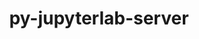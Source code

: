 ---
title: "py-jupyterlab-server"
layout: cache
categories: [package, develop]
meta: {"compilers": ["gcc@=11.1.0", "gcc@=11.4.0", "gcc@=9.4.0", "oneapi@=2024.2.1"], "num_specs": 114, "num_specs_by_stack": {"data-vis-sdk": 11, "e4s": 29, "e4s-neoverse-v2": 9, "e4s-neoverse_v1": 12, "e4s-oneapi": 41, "e4s-power": 4, "root": 114}, "oss": ["ubuntu20.04", "ubuntu22.04"], "platforms": ["linux"], "stacks": ["data-vis-sdk", "e4s", "e4s-neoverse-v2", "e4s-neoverse_v1", "e4s-oneapi", "e4s-power", "root"], "targets": ["neoverse_v1", "neoverse_v2", "ppc64le", "x86_64_v3"], "versions": ["2.24.0", "2.27.3"]}
spec_details: [{"compiler": "oneapi@=2024.2.1", "hash": "2zobhm4swnjiwi5dqx4ayzgt7hdyfoi5", "os": "ubuntu22.04", "platform": "linux", "size": "-", "stacks": ["e4s-oneapi", "root"], "target": "x86_64_v3", "variants": ["build_system=python_pip"], "versions": ["2.24.0"]}, {"compiler": "gcc@=11.4.0", "hash": "3nbkjwrtldrbl52eunkpjgyc6az33bg6", "os": "ubuntu22.04", "platform": "linux", "size": "-", "stacks": ["e4s", "root"], "target": "x86_64_v3", "variants": ["build_system=python_pip"], "versions": ["2.27.3"]}, {"compiler": "gcc@=11.4.0", "hash": "3twtrvgcmm5jssvh44f5gmaphmd2uceu", "os": "ubuntu22.04", "platform": "linux", "size": "-", "stacks": ["e4s-neoverse_v1", "root"], "target": "neoverse_v1", "variants": ["build_system=python_pip"], "versions": ["2.27.3"]}, {"compiler": "oneapi@=2024.2.1", "hash": "4bqvasgy4aophaffpvdkkhdywqmd2rcm", "os": "ubuntu22.04", "platform": "linux", "size": "-", "stacks": ["e4s-oneapi", "root"], "target": "x86_64_v3", "variants": ["build_system=python_pip"], "versions": ["2.24.0"]}, {"compiler": "gcc@=11.4.0", "hash": "4hxpvv24wqi53ne3as4umffuvi4gqqri", "os": "ubuntu22.04", "platform": "linux", "size": "-", "stacks": ["e4s", "root"], "target": "x86_64_v3", "variants": ["build_system=python_pip"], "versions": ["2.27.3"]}, {"compiler": "oneapi@=2024.2.1", "hash": "4mvdly3ektn4a45qowxstrkdzrltbt7k", "os": "ubuntu22.04", "platform": "linux", "size": "-", "stacks": ["root"], "target": "x86_64_v3", "variants": ["build_system=python_pip"], "versions": ["2.24.0"]}, {"compiler": "oneapi@=2024.2.1", "hash": "4rer6jxe3xopo5lsagzkd2456b3tmbye", "os": "ubuntu22.04", "platform": "linux", "size": "-", "stacks": ["e4s-oneapi", "root"], "target": "x86_64_v3", "variants": ["build_system=python_pip"], "versions": ["2.24.0"]}, {"compiler": "oneapi@=2024.2.1", "hash": "57imgz6b2s2om54y4h7rarwhxq4kqtdz", "os": "ubuntu22.04", "platform": "linux", "size": "-", "stacks": ["root"], "target": "x86_64_v3", "variants": ["build_system=python_pip"], "versions": ["2.24.0"]}, {"compiler": "gcc@=11.4.0", "hash": "5iijz76fiqb24goczbiopyxiaoyrjo3s", "os": "ubuntu22.04", "platform": "linux", "size": "-", "stacks": ["e4s-neoverse-v2", "root"], "target": "neoverse_v2", "variants": ["build_system=python_pip"], "versions": ["2.27.3"]}, {"compiler": "gcc@=11.1.0", "hash": "5u2htdu7rhjdufinxgsf7rvpjzt2ynx3", "os": "ubuntu20.04", "platform": "linux", "size": "-", "stacks": ["data-vis-sdk", "root"], "target": "x86_64_v3", "variants": ["build_system=python_pip"], "versions": ["2.27.3"]}, {"compiler": "gcc@=11.1.0", "hash": "5x7g2fpj6y5hpy53o3ry5qotsyag4e7y", "os": "ubuntu20.04", "platform": "linux", "size": "-", "stacks": ["data-vis-sdk", "root"], "target": "x86_64_v3", "variants": ["build_system=python_pip"], "versions": ["2.27.3"]}, {"compiler": "gcc@=11.1.0", "hash": "7fxjvpysndz3gzzdhfoih4ym7hno6mtg", "os": "ubuntu20.04", "platform": "linux", "size": "-", "stacks": ["data-vis-sdk", "root"], "target": "x86_64_v3", "variants": ["build_system=python_pip"], "versions": ["2.27.3"]}, {"compiler": "oneapi@=2024.2.1", "hash": "7jp3qzxrni4ujeds35j2oqdhraa5qsib", "os": "ubuntu22.04", "platform": "linux", "size": "-", "stacks": ["e4s-oneapi", "root"], "target": "x86_64_v3", "variants": ["build_system=python_pip"], "versions": ["2.24.0"]}, {"compiler": "gcc@=9.4.0", "hash": "7zwdw2ghqebxcbxs27rnwmabc7avbo25", "os": "ubuntu20.04", "platform": "linux", "size": "-", "stacks": ["e4s-power", "root"], "target": "ppc64le", "variants": ["build_system=python_pip"], "versions": ["2.27.3"]}, {"compiler": "oneapi@=2024.2.1", "hash": "adxgkj4szil2ifl7d2iphydusctnsyuu", "os": "ubuntu22.04", "platform": "linux", "size": "-", "stacks": ["e4s-oneapi", "root"], "target": "x86_64_v3", "variants": ["build_system=python_pip"], "versions": ["2.24.0"]}, {"compiler": "gcc@=11.4.0", "hash": "ahwaglgjx7ytbjgotkj5xb6l225kq4jm", "os": "ubuntu22.04", "platform": "linux", "size": "-", "stacks": ["e4s", "root"], "target": "x86_64_v3", "variants": ["build_system=python_pip"], "versions": ["2.27.3"]}, {"compiler": "gcc@=9.4.0", "hash": "bhdoktkmiq3ose2vyjrnn5itlrlqz32e", "os": "ubuntu20.04", "platform": "linux", "size": "-", "stacks": ["e4s-power", "root"], "target": "ppc64le", "variants": ["build_system=python_pip"], "versions": ["2.27.3"]}, {"compiler": "gcc@=11.4.0", "hash": "buzqfder4llrupydggq3uflfatqedxdq", "os": "ubuntu22.04", "platform": "linux", "size": "-", "stacks": ["e4s-neoverse_v1", "root"], "target": "neoverse_v1", "variants": ["build_system=python_pip"], "versions": ["2.27.3"]}, {"compiler": "gcc@=11.4.0", "hash": "cr3deri24qpo7tphxzhtdgnf5vairy6t", "os": "ubuntu22.04", "platform": "linux", "size": "-", "stacks": ["root"], "target": "x86_64_v3", "variants": ["build_system=python_pip"], "versions": ["2.27.3"]}, {"compiler": "oneapi@=2024.2.1", "hash": "diqddv4uvpqb47d7mcfcgt63ngdazkuv", "os": "ubuntu22.04", "platform": "linux", "size": "-", "stacks": ["e4s-oneapi", "root"], "target": "x86_64_v3", "variants": ["build_system=python_pip"], "versions": ["2.24.0"]}, {"compiler": "gcc@=11.4.0", "hash": "e44ymdpodpx22kt2crw5wi33n4u72dn6", "os": "ubuntu22.04", "platform": "linux", "size": "-", "stacks": ["e4s", "root"], "target": "x86_64_v3", "variants": ["build_system=python_pip"], "versions": ["2.27.3"]}, {"compiler": "oneapi@=2024.2.1", "hash": "ecwlbtz6ghn67nxwkgwuzto42papkte6", "os": "ubuntu22.04", "platform": "linux", "size": "-", "stacks": ["e4s-oneapi", "root"], "target": "x86_64_v3", "variants": ["build_system=python_pip"], "versions": ["2.24.0"]}, {"compiler": "gcc@=11.4.0", "hash": "egqiq3g5gusfugd4u5udkxl7ydw2pcpt", "os": "ubuntu22.04", "platform": "linux", "size": "-", "stacks": ["e4s", "root"], "target": "x86_64_v3", "variants": ["build_system=python_pip"], "versions": ["2.27.3"]}, {"compiler": "oneapi@=2024.2.1", "hash": "ehf33kivym7n4ylvfqae7elowj7ucpot", "os": "ubuntu22.04", "platform": "linux", "size": "-", "stacks": ["e4s-oneapi", "root"], "target": "x86_64_v3", "variants": ["build_system=python_pip"], "versions": ["2.24.0"]}, {"compiler": "gcc@=11.4.0", "hash": "eop5rf7bpnlats7w4d6zhiqa2s336gbq", "os": "ubuntu22.04", "platform": "linux", "size": "-", "stacks": ["e4s", "root"], "target": "x86_64_v3", "variants": ["build_system=python_pip"], "versions": ["2.27.3"]}, {"compiler": "gcc@=11.4.0", "hash": "faubjueu47u6o7zdlxl53zjqwxav2ix5", "os": "ubuntu22.04", "platform": "linux", "size": "-", "stacks": ["e4s-neoverse_v1", "root"], "target": "neoverse_v1", "variants": ["build_system=python_pip"], "versions": ["2.27.3"]}, {"compiler": "gcc@=11.4.0", "hash": "fi4f2pqujcsgm5wakbilcwcc6pbx2g3p", "os": "ubuntu22.04", "platform": "linux", "size": "-", "stacks": ["e4s", "root"], "target": "x86_64_v3", "variants": ["build_system=python_pip"], "versions": ["2.27.3"]}, {"compiler": "oneapi@=2024.2.1", "hash": "fkstpvqxvc6uysof322bjdmbwr5xrssx", "os": "ubuntu22.04", "platform": "linux", "size": "-", "stacks": ["e4s-oneapi", "root"], "target": "x86_64_v3", "variants": ["build_system=python_pip"], "versions": ["2.24.0"]}, {"compiler": "oneapi@=2024.2.1", "hash": "fsutzxkrpqrgxeqa6pketr4jsge5xuq6", "os": "ubuntu22.04", "platform": "linux", "size": "-", "stacks": ["e4s-oneapi", "root"], "target": "x86_64_v3", "variants": ["build_system=python_pip"], "versions": ["2.24.0"]}, {"compiler": "gcc@=11.4.0", "hash": "g2blpvfmtywuchyt7vicz3egwwk7l34s", "os": "ubuntu22.04", "platform": "linux", "size": "-", "stacks": ["e4s-neoverse-v2", "root"], "target": "neoverse_v2", "variants": ["build_system=python_pip"], "versions": ["2.27.3"]}, {"compiler": "gcc@=11.4.0", "hash": "gc4wgmrjh3p57n774p26fji7lprrqsfy", "os": "ubuntu22.04", "platform": "linux", "size": "-", "stacks": ["e4s", "root"], "target": "x86_64_v3", "variants": ["build_system=python_pip"], "versions": ["2.27.3"]}, {"compiler": "gcc@=11.4.0", "hash": "gdgmydmjyfpcdu5kz5yrfykfej3gwlgb", "os": "ubuntu22.04", "platform": "linux", "size": "-", "stacks": ["e4s-neoverse_v1", "root"], "target": "neoverse_v1", "variants": ["build_system=python_pip"], "versions": ["2.27.3"]}, {"compiler": "oneapi@=2024.2.1", "hash": "ge5al63vmlzwuzf6nl5ehaj3iuiqkuqv", "os": "ubuntu22.04", "platform": "linux", "size": "-", "stacks": ["e4s-oneapi", "root"], "target": "x86_64_v3", "variants": ["build_system=python_pip"], "versions": ["2.24.0"]}, {"compiler": "gcc@=9.4.0", "hash": "ghzqxg4tvkvixvddmocx7aiyq7xyi6zf", "os": "ubuntu20.04", "platform": "linux", "size": "-", "stacks": ["e4s-power", "root"], "target": "ppc64le", "variants": ["build_system=python_pip"], "versions": ["2.27.3"]}, {"compiler": "gcc@=11.4.0", "hash": "hc27oqtuwtiultogyulw5ddg635fca24", "os": "ubuntu22.04", "platform": "linux", "size": "-", "stacks": ["e4s-neoverse-v2", "root"], "target": "neoverse_v2", "variants": ["build_system=python_pip"], "versions": ["2.27.3"]}, {"compiler": "gcc@=11.1.0", "hash": "hd5hkp3c5tnrfavbdck7hm7wuqucoc4q", "os": "ubuntu20.04", "platform": "linux", "size": "-", "stacks": ["data-vis-sdk", "root"], "target": "x86_64_v3", "variants": ["build_system=python_pip"], "versions": ["2.27.3"]}, {"compiler": "gcc@=11.1.0", "hash": "hs6v3vqhrgtmwa2cy3gntab5bg6r3edg", "os": "ubuntu20.04", "platform": "linux", "size": "-", "stacks": ["data-vis-sdk", "root"], "target": "x86_64_v3", "variants": ["build_system=python_pip"], "versions": ["2.27.3"]}, {"compiler": "gcc@=11.4.0", "hash": "hstoqzj74uezhz7gwxewfr3kn5bu5lir", "os": "ubuntu22.04", "platform": "linux", "size": "-", "stacks": ["e4s-neoverse-v2", "root"], "target": "neoverse_v2", "variants": ["build_system=python_pip"], "versions": ["2.27.3"]}, {"compiler": "gcc@=11.4.0", "hash": "idnywhuc6dua4ihe2bahtsqi3a4bqj2z", "os": "ubuntu22.04", "platform": "linux", "size": "-", "stacks": ["e4s-neoverse-v2", "root"], "target": "neoverse_v2", "variants": ["build_system=python_pip"], "versions": ["2.27.3"]}, {"compiler": "oneapi@=2024.2.1", "hash": "ihzrv7p6ww7cwwz7rtnd2if3om5qloaj", "os": "ubuntu22.04", "platform": "linux", "size": "-", "stacks": ["e4s-oneapi", "root"], "target": "x86_64_v3", "variants": ["build_system=python_pip"], "versions": ["2.24.0"]}, {"compiler": "gcc@=11.4.0", "hash": "ijezaa7irot6muvqv2w7xlu3xtifehg3", "os": "ubuntu22.04", "platform": "linux", "size": "-", "stacks": ["root"], "target": "x86_64_v3", "variants": ["build_system=python_pip"], "versions": ["2.27.3"]}, {"compiler": "oneapi@=2024.2.1", "hash": "ilqejrvdiyeptruecvsz3nbvlmbwuhoo", "os": "ubuntu22.04", "platform": "linux", "size": "-", "stacks": ["e4s-oneapi", "root"], "target": "x86_64_v3", "variants": ["build_system=python_pip"], "versions": ["2.24.0"]}, {"compiler": "gcc@=11.4.0", "hash": "imqx3nbyrva7z33obq5aqsovrosnpazg", "os": "ubuntu22.04", "platform": "linux", "size": "-", "stacks": ["e4s-neoverse-v2", "root"], "target": "neoverse_v2", "variants": ["build_system=python_pip"], "versions": ["2.27.3"]}, {"compiler": "gcc@=11.4.0", "hash": "istlglaxorpqodddf47puvnql25ytbvu", "os": "ubuntu22.04", "platform": "linux", "size": "-", "stacks": ["e4s-neoverse-v2", "root"], "target": "neoverse_v2", "variants": ["build_system=python_pip"], "versions": ["2.27.3"]}, {"compiler": "gcc@=11.4.0", "hash": "ivymvclxzndbl7xyz24zeibmbmswpgxa", "os": "ubuntu22.04", "platform": "linux", "size": "-", "stacks": ["e4s", "root"], "target": "x86_64_v3", "variants": ["build_system=python_pip"], "versions": ["2.27.3"]}, {"compiler": "oneapi@=2024.2.1", "hash": "jcsypsp2ew2lwgp2gyjulhmkiot7ngdq", "os": "ubuntu22.04", "platform": "linux", "size": "-", "stacks": ["e4s-oneapi", "root"], "target": "x86_64_v3", "variants": ["build_system=python_pip"], "versions": ["2.24.0"]}, {"compiler": "oneapi@=2024.2.1", "hash": "jnqrrfgp6r77prnpzqugy6fuxrrlemrh", "os": "ubuntu22.04", "platform": "linux", "size": "-", "stacks": ["e4s-oneapi", "root"], "target": "x86_64_v3", "variants": ["build_system=python_pip"], "versions": ["2.24.0"]}, {"compiler": "gcc@=11.4.0", "hash": "jt4t7sbtjr7lw26lmlrtlqxgbb5d32uh", "os": "ubuntu22.04", "platform": "linux", "size": "-", "stacks": ["root"], "target": "neoverse_v2", "variants": ["build_system=python_pip"], "versions": ["2.27.3"]}, {"compiler": "oneapi@=2024.2.1", "hash": "jufzmmmbxknuenal3rjjnkqrhyc6w3vf", "os": "ubuntu22.04", "platform": "linux", "size": "-", "stacks": ["e4s-oneapi", "root"], "target": "x86_64_v3", "variants": ["build_system=python_pip"], "versions": ["2.24.0"]}, {"compiler": "gcc@=11.4.0", "hash": "k3epka6xzj2746oh2fytsx3vvp5f4wet", "os": "ubuntu22.04", "platform": "linux", "size": "-", "stacks": ["e4s-neoverse_v1", "root"], "target": "neoverse_v1", "variants": ["build_system=python_pip"], "versions": ["2.27.3"]}, {"compiler": "gcc@=11.4.0", "hash": "kbi3np7b2tsuuo2bem3oxa26kwo2ik76", "os": "ubuntu22.04", "platform": "linux", "size": "-", "stacks": ["e4s", "root"], "target": "x86_64_v3", "variants": ["build_system=python_pip"], "versions": ["2.27.3"]}, {"compiler": "gcc@=11.4.0", "hash": "kjcz3r7x4i4xnc33wqvnbr2djp4fgski", "os": "ubuntu22.04", "platform": "linux", "size": "-", "stacks": ["e4s", "root"], "target": "x86_64_v3", "variants": ["build_system=python_pip"], "versions": ["2.27.3"]}, {"compiler": "oneapi@=2024.2.1", "hash": "kszkidvz755q2g3365j527zgck7jnzyf", "os": "ubuntu22.04", "platform": "linux", "size": "-", "stacks": ["e4s-oneapi", "root"], "target": "x86_64_v3", "variants": ["build_system=python_pip"], "versions": ["2.24.0"]}, {"compiler": "gcc@=11.4.0", "hash": "ldym5vyaly6ogblwcptsu6wt3l7iu7ej", "os": "ubuntu22.04", "platform": "linux", "size": "-", "stacks": ["e4s", "root"], "target": "x86_64_v3", "variants": ["build_system=python_pip"], "versions": ["2.27.3"]}, {"compiler": "oneapi@=2024.2.1", "hash": "lnyksu3b5bawkazk7tttio6l5voz2qir", "os": "ubuntu22.04", "platform": "linux", "size": "-", "stacks": ["e4s-oneapi", "root"], "target": "x86_64_v3", "variants": ["build_system=python_pip"], "versions": ["2.24.0"]}, {"compiler": "gcc@=11.1.0", "hash": "m645vjfk45foaxyp5hvy52qmc43c6bkg", "os": "ubuntu20.04", "platform": "linux", "size": "-", "stacks": ["data-vis-sdk", "root"], "target": "x86_64_v3", "variants": ["build_system=python_pip"], "versions": ["2.27.3"]}, {"compiler": "gcc@=11.4.0", "hash": "m6angxr42etzonkvkuzo2h6a67ehbayh", "os": "ubuntu22.04", "platform": "linux", "size": "-", "stacks": ["e4s", "root"], "target": "x86_64_v3", "variants": ["build_system=python_pip"], "versions": ["2.27.3"]}, {"compiler": "oneapi@=2024.2.1", "hash": "mdzkmjmvttwbkeblhnn7bh4hz3qwwby7", "os": "ubuntu22.04", "platform": "linux", "size": "-", "stacks": ["e4s-oneapi", "root"], "target": "x86_64_v3", "variants": ["build_system=python_pip"], "versions": ["2.24.0"]}, {"compiler": "gcc@=11.4.0", "hash": "mro6iljytvmqgxtow7rahxtnsslu35ba", "os": "ubuntu22.04", "platform": "linux", "size": "-", "stacks": ["e4s", "root"], "target": "x86_64_v3", "variants": ["build_system=python_pip"], "versions": ["2.27.3"]}, {"compiler": "gcc@=11.4.0", "hash": "mxtwet4yxnje36fl6tbs6x2orhjokpin", "os": "ubuntu22.04", "platform": "linux", "size": "-", "stacks": ["e4s", "root"], "target": "x86_64_v3", "variants": ["build_system=python_pip"], "versions": ["2.27.3"]}, {"compiler": "gcc@=11.4.0", "hash": "n3k7ijfgviqxtvspzzpveg4osxxomrr6", "os": "ubuntu22.04", "platform": "linux", "size": "-", "stacks": ["e4s-neoverse_v1", "root"], "target": "neoverse_v1", "variants": ["build_system=python_pip"], "versions": ["2.27.3"]}, {"compiler": "oneapi@=2024.2.1", "hash": "n4bepvv7c7d26tk34t75plsvydtyap4m", "os": "ubuntu22.04", "platform": "linux", "size": "-", "stacks": ["e4s-oneapi", "root"], "target": "x86_64_v3", "variants": ["build_system=python_pip"], "versions": ["2.24.0"]}, {"compiler": "oneapi@=2024.2.1", "hash": "nd3pqqhqdpiazr4davm7b3j6zomktpeu", "os": "ubuntu22.04", "platform": "linux", "size": "-", "stacks": ["e4s-oneapi", "root"], "target": "x86_64_v3", "variants": ["build_system=python_pip"], "versions": ["2.24.0"]}, {"compiler": "gcc@=11.4.0", "hash": "ngpbpvvvora6lv2cm4xkyvftkirjea2v", "os": "ubuntu22.04", "platform": "linux", "size": "-", "stacks": ["e4s", "root"], "target": "x86_64_v3", "variants": ["build_system=python_pip"], "versions": ["2.27.3"]}, {"compiler": "gcc@=11.4.0", "hash": "nnq2bdcr2mpuuqeq6uemoyhkafaccx6n", "os": "ubuntu22.04", "platform": "linux", "size": "-", "stacks": ["e4s", "root"], "target": "x86_64_v3", "variants": ["build_system=python_pip"], "versions": ["2.27.3"]}, {"compiler": "oneapi@=2024.2.1", "hash": "nr5pm62xkjl2pzcbbnwmihjv7ppbhlt5", "os": "ubuntu22.04", "platform": "linux", "size": "-", "stacks": ["e4s-oneapi", "root"], "target": "x86_64_v3", "variants": ["build_system=python_pip"], "versions": ["2.24.0"]}, {"compiler": "oneapi@=2024.2.1", "hash": "nyzr6622gszubya7kfodtmpyygnfyaut", "os": "ubuntu22.04", "platform": "linux", "size": "-", "stacks": ["e4s-oneapi", "root"], "target": "x86_64_v3", "variants": ["build_system=python_pip"], "versions": ["2.24.0"]}, {"compiler": "gcc@=11.4.0", "hash": "o3qxblonlvuy4m63nxbixsiuy42xebrf", "os": "ubuntu22.04", "platform": "linux", "size": "-", "stacks": ["e4s", "root"], "target": "x86_64_v3", "variants": ["build_system=python_pip"], "versions": ["2.27.3"]}, {"compiler": "gcc@=11.4.0", "hash": "oemnlzl7opkpf4tihgydjczeazbz444l", "os": "ubuntu22.04", "platform": "linux", "size": "-", "stacks": ["e4s", "root"], "target": "x86_64_v3", "variants": ["build_system=python_pip"], "versions": ["2.27.3"]}, {"compiler": "gcc@=9.4.0", "hash": "ojcopn4i7kj6a5as7eaafg62m47b6b5c", "os": "ubuntu20.04", "platform": "linux", "size": "-", "stacks": ["e4s-power", "root"], "target": "ppc64le", "variants": ["build_system=python_pip"], "versions": ["2.27.3"]}, {"compiler": "gcc@=11.4.0", "hash": "oosvkm7zjxvfynkstpdzy6bmpcplmefq", "os": "ubuntu22.04", "platform": "linux", "size": "-", "stacks": ["e4s-neoverse_v1", "root"], "target": "neoverse_v1", "variants": ["build_system=python_pip"], "versions": ["2.27.3"]}, {"compiler": "gcc@=11.1.0", "hash": "pcdoywjnre2amb77rupngrqfmiummh6d", "os": "ubuntu20.04", "platform": "linux", "size": "-", "stacks": ["data-vis-sdk", "root"], "target": "x86_64_v3", "variants": ["build_system=python_pip"], "versions": ["2.27.3"]}, {"compiler": "gcc@=11.1.0", "hash": "pgqqihgno2grnky4upjxvjm4ztqeaacu", "os": "ubuntu20.04", "platform": "linux", "size": "-", "stacks": ["data-vis-sdk", "root"], "target": "x86_64_v3", "variants": ["build_system=python_pip"], "versions": ["2.27.3"]}, {"compiler": "oneapi@=2024.2.1", "hash": "plftsijzk6rdow64i4wtud5skutksxce", "os": "ubuntu22.04", "platform": "linux", "size": "-", "stacks": ["e4s-oneapi", "root"], "target": "x86_64_v3", "variants": ["build_system=python_pip"], "versions": ["2.24.0"]}, {"compiler": "oneapi@=2024.2.1", "hash": "ppdyfh4fl7x57idfjyi2woq4outatu2d", "os": "ubuntu22.04", "platform": "linux", "size": "-", "stacks": ["e4s-oneapi", "root"], "target": "x86_64_v3", "variants": ["build_system=python_pip"], "versions": ["2.24.0"]}, {"compiler": "gcc@=11.4.0", "hash": "pucdadwddmvkqw4bd3mejdljy62q5aa4", "os": "ubuntu22.04", "platform": "linux", "size": "-", "stacks": ["e4s", "root"], "target": "x86_64_v3", "variants": ["build_system=python_pip"], "versions": ["2.27.3"]}, {"compiler": "gcc@=11.1.0", "hash": "pukbdxj5qoxibukxhsj3znxmwsqw2yms", "os": "ubuntu20.04", "platform": "linux", "size": "-", "stacks": ["data-vis-sdk", "root"], "target": "x86_64_v3", "variants": ["build_system=python_pip"], "versions": ["2.27.3"]}, {"compiler": "gcc@=11.4.0", "hash": "qac377zjeyng7sdr5g2op62xzd3cctyl", "os": "ubuntu22.04", "platform": "linux", "size": "-", "stacks": ["e4s-neoverse_v1", "root"], "target": "neoverse_v1", "variants": ["build_system=python_pip"], "versions": ["2.27.3"]}, {"compiler": "gcc@=11.1.0", "hash": "qbmgay4kpyyijxlxh4mm3o3yd6ar7r7x", "os": "ubuntu20.04", "platform": "linux", "size": "-", "stacks": ["data-vis-sdk", "root"], "target": "x86_64_v3", "variants": ["build_system=python_pip"], "versions": ["2.27.3"]}, {"compiler": "oneapi@=2024.2.1", "hash": "qhaubeegtky3eavltphho3pg6ozlhxdh", "os": "ubuntu22.04", "platform": "linux", "size": "-", "stacks": ["e4s-oneapi", "root"], "target": "x86_64_v3", "variants": ["build_system=python_pip"], "versions": ["2.24.0"]}, {"compiler": "gcc@=11.1.0", "hash": "qhinlp53lgsdivwebykudv4gbsoqflkz", "os": "ubuntu20.04", "platform": "linux", "size": "-", "stacks": ["data-vis-sdk", "root"], "target": "x86_64_v3", "variants": ["build_system=python_pip"], "versions": ["2.27.3"]}, {"compiler": "oneapi@=2024.2.1", "hash": "qxjv52pd4jyv4r72lebrog5madxs4ran", "os": "ubuntu22.04", "platform": "linux", "size": "-", "stacks": ["e4s-oneapi", "root"], "target": "x86_64_v3", "variants": ["build_system=python_pip"], "versions": ["2.24.0"]}, {"compiler": "gcc@=11.4.0", "hash": "qzurqtw5gfcxajofljxykuryvwdrhblc", "os": "ubuntu22.04", "platform": "linux", "size": "-", "stacks": ["e4s", "root"], "target": "x86_64_v3", "variants": ["build_system=python_pip"], "versions": ["2.27.3"]}, {"compiler": "oneapi@=2024.2.1", "hash": "r7yn3ekzdqv7d3h5rei3resad26euqre", "os": "ubuntu22.04", "platform": "linux", "size": "-", "stacks": ["e4s-oneapi", "root"], "target": "x86_64_v3", "variants": ["build_system=python_pip"], "versions": ["2.24.0"]}, {"compiler": "oneapi@=2024.2.1", "hash": "rfncedvlq545wpytbrrg34j4j77r6jvh", "os": "ubuntu22.04", "platform": "linux", "size": "-", "stacks": ["e4s-oneapi", "root"], "target": "x86_64_v3", "variants": ["build_system=python_pip"], "versions": ["2.24.0"]}, {"compiler": "oneapi@=2024.2.1", "hash": "rgbjk5yzo4ffpwvvkqpw2xug5ur4k252", "os": "ubuntu22.04", "platform": "linux", "size": "-", "stacks": ["root"], "target": "x86_64_v3", "variants": ["build_system=python_pip"], "versions": ["2.24.0"]}, {"compiler": "oneapi@=2024.2.1", "hash": "ruhrsqxz76cqyrwnyt45lvutq2vo2ogj", "os": "ubuntu22.04", "platform": "linux", "size": "-", "stacks": ["e4s-oneapi", "root"], "target": "x86_64_v3", "variants": ["build_system=python_pip"], "versions": ["2.24.0"]}, {"compiler": "oneapi@=2024.2.1", "hash": "sjcvua7txq66nv4ihoksw3okmhpmwljj", "os": "ubuntu22.04", "platform": "linux", "size": "-", "stacks": ["e4s-oneapi", "root"], "target": "x86_64_v3", "variants": ["build_system=python_pip"], "versions": ["2.24.0"]}, {"compiler": "gcc@=11.4.0", "hash": "sn675g42yksa5mu4hbb6olklsqsnexy6", "os": "ubuntu22.04", "platform": "linux", "size": "-", "stacks": ["root"], "target": "x86_64_v3", "variants": ["build_system=python_pip"], "versions": ["2.27.3"]}, {"compiler": "oneapi@=2024.2.1", "hash": "suwpi3xzsfrjurazwpqh4mdqo77p2qmn", "os": "ubuntu22.04", "platform": "linux", "size": "-", "stacks": ["e4s-oneapi", "root"], "target": "x86_64_v3", "variants": ["build_system=python_pip"], "versions": ["2.24.0"]}, {"compiler": "oneapi@=2024.2.1", "hash": "t2zh7uiwceap74ke4zdhmlwtzyvxusea", "os": "ubuntu22.04", "platform": "linux", "size": "-", "stacks": ["e4s-oneapi", "root"], "target": "x86_64_v3", "variants": ["build_system=python_pip"], "versions": ["2.24.0"]}, {"compiler": "gcc@=11.4.0", "hash": "tbttcgc6ahcrxmlr6tvufdxx22kycjci", "os": "ubuntu22.04", "platform": "linux", "size": "-", "stacks": ["e4s", "root"], "target": "x86_64_v3", "variants": ["build_system=python_pip"], "versions": ["2.27.3"]}, {"compiler": "oneapi@=2024.2.1", "hash": "teunoskhi4g2o6t5sq3nssm6chlwk4br", "os": "ubuntu22.04", "platform": "linux", "size": "-", "stacks": ["e4s-oneapi", "root"], "target": "x86_64_v3", "variants": ["build_system=python_pip"], "versions": ["2.24.0"]}, {"compiler": "gcc@=11.4.0", "hash": "tpov4aruscvzhy4smw6tw55hrglg7vlo", "os": "ubuntu22.04", "platform": "linux", "size": "-", "stacks": ["e4s", "root"], "target": "x86_64_v3", "variants": ["build_system=python_pip"], "versions": ["2.27.3"]}, {"compiler": "gcc@=11.4.0", "hash": "ts5mli5x56oxn2gj3klumnw5vfvjuh4r", "os": "ubuntu22.04", "platform": "linux", "size": "-", "stacks": ["e4s-neoverse_v1", "root"], "target": "neoverse_v1", "variants": ["build_system=python_pip"], "versions": ["2.27.3"]}, {"compiler": "oneapi@=2024.2.1", "hash": "uvwyfsjx7f3xsftm42bavll7jf4eulo2", "os": "ubuntu22.04", "platform": "linux", "size": "-", "stacks": ["e4s-oneapi", "root"], "target": "x86_64_v3", "variants": ["build_system=python_pip"], "versions": ["2.24.0"]}, {"compiler": "gcc@=11.4.0", "hash": "uwg6mapnehbhzjbk3vxurrwixwx5ng3f", "os": "ubuntu22.04", "platform": "linux", "size": "-", "stacks": ["e4s", "root"], "target": "x86_64_v3", "variants": ["build_system=python_pip"], "versions": ["2.27.3"]}, {"compiler": "oneapi@=2024.2.1", "hash": "vysaixlofypv3x7or4g6jlhupees3eld", "os": "ubuntu22.04", "platform": "linux", "size": "-", "stacks": ["root"], "target": "x86_64_v3", "variants": ["build_system=python_pip"], "versions": ["2.24.0"]}, {"compiler": "gcc@=11.4.0", "hash": "w5bqae5l6he3bgffoxxz2syyv7oosacl", "os": "ubuntu22.04", "platform": "linux", "size": "-", "stacks": ["e4s", "root"], "target": "x86_64_v3", "variants": ["build_system=python_pip"], "versions": ["2.27.3"]}, {"compiler": "gcc@=11.4.0", "hash": "wf6h2x25mnbbpfhnrlr52gkr65t5uqec", "os": "ubuntu22.04", "platform": "linux", "size": "-", "stacks": ["e4s", "root"], "target": "x86_64_v3", "variants": ["build_system=python_pip"], "versions": ["2.27.3"]}, {"compiler": "oneapi@=2024.2.1", "hash": "wnwolhsm4qry6te7gyfudvtbacrpohdp", "os": "ubuntu22.04", "platform": "linux", "size": "-", "stacks": ["e4s-oneapi", "root"], "target": "x86_64_v3", "variants": ["build_system=python_pip"], "versions": ["2.24.0"]}, {"compiler": "gcc@=11.4.0", "hash": "wycpikispoivwpkxfwvhc5pqkxmtrfnm", "os": "ubuntu22.04", "platform": "linux", "size": "-", "stacks": ["e4s", "root"], "target": "x86_64_v3", "variants": ["build_system=python_pip"], "versions": ["2.27.3"]}, {"compiler": "oneapi@=2024.2.1", "hash": "xacrka6degsftmuhvp3ofvkrkd3s34gb", "os": "ubuntu22.04", "platform": "linux", "size": "-", "stacks": ["e4s-oneapi", "root"], "target": "x86_64_v3", "variants": ["build_system=python_pip"], "versions": ["2.24.0"]}, {"compiler": "gcc@=11.4.0", "hash": "xbi35nw5rpfazffzjeaab7zg72nxszhv", "os": "ubuntu22.04", "platform": "linux", "size": "-", "stacks": ["e4s-neoverse_v1", "root"], "target": "neoverse_v1", "variants": ["build_system=python_pip"], "versions": ["2.27.3"]}, {"compiler": "oneapi@=2024.2.1", "hash": "xbi7xqd3rg4msc5w46bromf4dlf6tu4z", "os": "ubuntu22.04", "platform": "linux", "size": "-", "stacks": ["e4s-oneapi", "root"], "target": "x86_64_v3", "variants": ["build_system=python_pip"], "versions": ["2.24.0"]}, {"compiler": "gcc@=11.4.0", "hash": "xijm3apwia7dhapz5pjrrig5ypo234hw", "os": "ubuntu22.04", "platform": "linux", "size": "-", "stacks": ["e4s-neoverse-v2", "root"], "target": "neoverse_v2", "variants": ["build_system=python_pip"], "versions": ["2.27.3"]}, {"compiler": "oneapi@=2024.2.1", "hash": "xxlpwe2rmuss6zcw6enzm5kyfpxyaugo", "os": "ubuntu22.04", "platform": "linux", "size": "-", "stacks": ["e4s-oneapi", "root"], "target": "x86_64_v3", "variants": ["build_system=python_pip"], "versions": ["2.24.0"]}, {"compiler": "oneapi@=2024.2.1", "hash": "yb6lwuokqrwh4uhdgf2o2r4gnti3xnik", "os": "ubuntu22.04", "platform": "linux", "size": "-", "stacks": ["e4s-oneapi", "root"], "target": "x86_64_v3", "variants": ["build_system=python_pip"], "versions": ["2.24.0"]}, {"compiler": "gcc@=11.4.0", "hash": "ybxztotlwesmdch2klp3icqp2rzse4ck", "os": "ubuntu22.04", "platform": "linux", "size": "-", "stacks": ["e4s-neoverse_v1", "root"], "target": "neoverse_v1", "variants": ["build_system=python_pip"], "versions": ["2.27.3"]}, {"compiler": "gcc@=11.4.0", "hash": "ygsyk3zquvmevtzeafgz4ebdw5bisiyw", "os": "ubuntu22.04", "platform": "linux", "size": "-", "stacks": ["e4s-neoverse_v1", "root"], "target": "neoverse_v1", "variants": ["build_system=python_pip"], "versions": ["2.27.3"]}, {"compiler": "gcc@=11.4.0", "hash": "ze5nuizdhd7tmljysgipkwqxkrqxbfcb", "os": "ubuntu22.04", "platform": "linux", "size": "-", "stacks": ["e4s", "root"], "target": "x86_64_v3", "variants": ["build_system=python_pip"], "versions": ["2.27.3"]}, {"compiler": "gcc@=11.4.0", "hash": "zhnwi7ytbwhjlcgf3snluneo7o6nq2gc", "os": "ubuntu22.04", "platform": "linux", "size": "-", "stacks": ["e4s", "root"], "target": "x86_64_v3", "variants": ["build_system=python_pip"], "versions": ["2.27.3"]}, {"compiler": "gcc@=11.4.0", "hash": "zkwm4lagtwbddkkuuhwidgbndnnhddkm", "os": "ubuntu22.04", "platform": "linux", "size": "-", "stacks": ["e4s-neoverse-v2", "root"], "target": "neoverse_v2", "variants": ["build_system=python_pip"], "versions": ["2.27.3"]}, {"compiler": "oneapi@=2024.2.1", "hash": "ztsptqhigywipm2ua4u3p2sbfjax2qyt", "os": "ubuntu22.04", "platform": "linux", "size": "-", "stacks": ["e4s-oneapi", "root"], "target": "x86_64_v3", "variants": ["build_system=python_pip"], "versions": ["2.24.0"]}]
---
